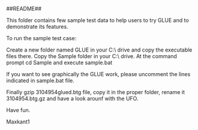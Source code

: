 ##README##

This folder contains few sample test data to help users to try GLUE and to demonstrate its features.

To run the sample test case:

Create a new folder named GLUE in your C:\ drive and copy the executable files there.
Copy the Sample folder in your C:\ drive.
At the command prompt cd Sample and execute sample.bat

If you want to see graphically the GLUE work, please uncomment the lines indicated in sample.bat file.

Finally gzip 3104954glued.btg file, copy it in the proper folder, rename it 3104954.btg.gz and have a look arounf with the UFO.

Have fun.

Maxkant1
